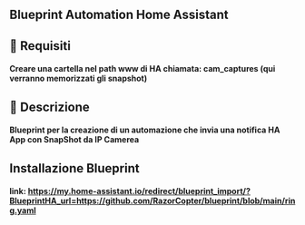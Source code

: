 ## Blueprint Automation Home Assistant

## 🐘 Requisiti
#### Creare una cartella nel path www di HA chiamata: cam_captures (qui verranno memorizzati gli snapshot)

## 📩 Descrizione
#### Blueprint per la creazione di un automazione che invia una notifica HA App con SnapShot da IP Camerea

## Installazione Blueprint
#### link:  https://my.home-assistant.io/redirect/blueprint_import/?BlueprintHA_url=https://github.com/RazorCopter/blueprint/blob/main/ring.yaml
